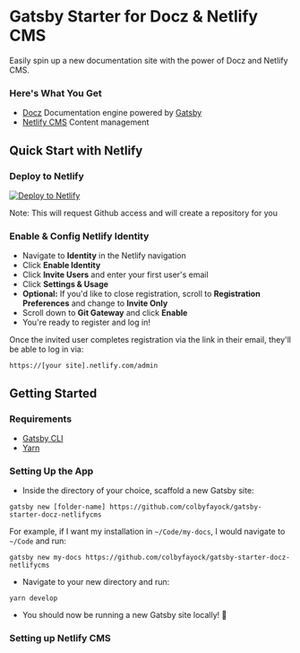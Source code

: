 # Gatsby Starter for Docz & Netlify CMS

Easily spin up a new documentation site with the power of Docz and Netlify CMS.

### Here's What You Get
* [Docz](https://docz.site) Documentation engine powered by [Gatsby](https://www.gatsbyjs.org/)
* [Netlify CMS](https://www.netlifycms.org/) Content management

## Quick Start with Netlify

### Deploy to Netlify
[![Deploy to Netlify](https://www.netlify.com/img/deploy/button.svg)](https://app.netlify.com/start/deploy?repository=https://github.com/colbyfayock/gatsby-starter-docz-netlifycms)

Note: This will request Github access and will create a repository for you

### Enable & Config Netlify Identity

* Navigate to **Identity** in the Netlify navigation
* Click **Enable Identity**
* Click **Invite Users** and enter your first user's email
* Click **Settings & Usage**
* **Optional:** If you'd like to close registration, scroll to **Registration Preferences** and change to **Invite Only**
* Scroll down to **Git Gateway** and click **Enable**
* You're ready to register and log in!

Once the invited user completes registration via the link in their email, they'll be able to log in via:

```https://[your site].netlify.com/admin```

## Getting Started

### Requirements
* [Gatsby CLI](https://www.npmjs.com/package/gatsby-cli)
* [Yarn](https://yarnpkg.com/en/)

### Setting Up the App
* Inside the directory of your choice, scaffold a new Gatsby site:
```
gatsby new [folder-name] https://github.com/colbyfayock/gatsby-starter-docz-netlifycms
```
For example, if I want my installation in `~/Code/my-docs`, I would navigate to `~/Code` and run:
```
gatsby new my-docs https://github.com/colbyfayock/gatsby-starter-docz-netlifycms
```
* Navigate to your new directory and run:
```
yarn develop
```
* You should now be running a new Gatsby site locally! 🎉

### Setting up Netlify CMS

